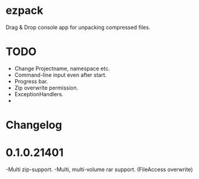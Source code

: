 # ezpack
Drag &amp; Drop console app for unpacking compressed files.

# TODO

- Change Projectname, namespace etc.
- Command-line input even after start.
- Progress bar.
- Zip overwrite permission.
- ExceptionHandlers.
-


# Changelog

# 0.1.0.21401

-Multi zip-support.
-Multi, multi-volume rar support. (FileAccess overwrite)
